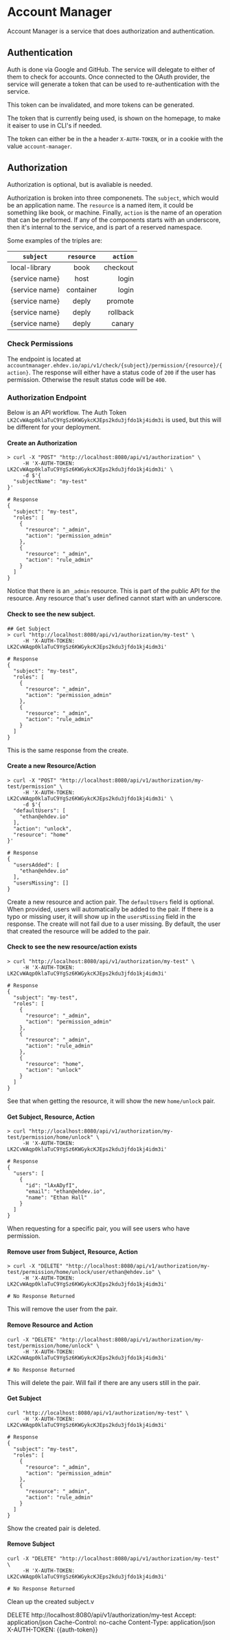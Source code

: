 # Account Manager

Account Manager is a service that does authorization and authentication.

## Authentication
Auth is done via Google and GitHub. The service will delegate to either of them to check for accounts. Once connected to the OAuth provider,
the service will generate a token that can be used to re-authentication with the service.

This token can be invalidated, and more tokens can be generated.

The token that is currently being used, is shown on the homepage, to make it eaiser to use in CLI's if needed.

The token can either be in the a header `X-AUTH-TOKEN`, or in a cookie with the value `account-manager`.

## Authorization
Authorization is optional, but is avaliable is needed.

Authorization is broken into three componenets. The `subject`, which would be an application name. The `resource` is a named item, it could be something
like book, or machine. Finally, `action` is the name of an operation that can be preformed. If any of the components starts with an underscore,
then it's internal to the service, and is part of a reserved namespace.

Some examples of the triples are:

|`subject`|`resource`|`action`|
| --------------------- |:---------------------:| ---------------------:|
| local-library | book | checkout |
| {service name} | host | login |
| {service name} | container | login |
| {service name} | deply | promote |
| {service name} | deply | rollback |
| {service name} | deply | canary |

### Check Permissions

The endpoint is located at `accountmanager.ehdev.io/api/v1/check/{subject}/permission/{resource}/{action}`. The response will either have a status code of 
`200` if the user has permission. Otherwise the result status code will be `400`.

### Authorization Endpoint

Below is an API workflow. The Auth Token `LK2CvWAqp0klaTuC9YgSz6KWGykcKJEps2kdu3jfdo1kj4idm3i` is used, but this will be different for your deployment.

#### Create an Authorization

```
> curl -X "POST" "http://localhost:8080/api/v1/authorization" \
     -H 'X-AUTH-TOKEN: LK2CvWAqp0klaTuC9YgSz6KWGykcKJEps2kdu3jfdo1kj4idm3i' \
     -d $'{
  "subjectName": "my-test"
}'

# Response
{
  "subject": "my-test",
  "roles": [
    {
      "resource": "_admin",
      "action": "permission_admin"
    },
    {
      "resource": "_admin",
      "action": "rule_admin"
    }
  ]
}
```

Notice that there is an `_admin` resource. This is part of the public API for the resource. Any resource that's user defined
cannot start with an underscore.

#### Check to see the new subject.

```
## Get Subject
> curl "http://localhost:8080/api/v1/authorization/my-test" \
     -H 'X-AUTH-TOKEN: LK2CvWAqp0klaTuC9YgSz6KWGykcKJEps2kdu3jfdo1kj4idm3i'

# Response
{
  "subject": "my-test",
  "roles": [
    {
      "resource": "_admin",
      "action": "permission_admin"
    },
    {
      "resource": "_admin",
      "action": "rule_admin"
    }
  ]
}
```

This is the same response from the create.

#### Create a new Resource/Action

```
> curl -X "POST" "http://localhost:8080/api/v1/authorization/my-test/permission" \
     -H 'X-AUTH-TOKEN: LK2CvWAqp0klaTuC9YgSz6KWGykcKJEps2kdu3jfdo1kj4idm3i' \
     -d $'{
  "defaultUsers": [
    "ethan@ehdev.io"
  ],
  "action": "unlock",
  "resource": "home"
}'

# Response
{
  "usersAdded": [
    "ethan@ehdev.io"
  ],
  "usersMissing": []
}
```

Create a new resource and action pair. The `defaultUsers` field is optional. When provided, users will automatically be added to the 
pair. If there is a typo or missing user, it will show up in the `usersMissing` field in the response. The create will not fail
due to a user missing. By default, the user that created the resource will be added to the pair.

#### Check to see the new resource/action exists

```
> curl "http://localhost:8080/api/v1/authorization/my-test" \
     -H 'X-AUTH-TOKEN: LK2CvWAqp0klaTuC9YgSz6KWGykcKJEps2kdu3jfdo1kj4idm3i'

# Response
{
  "subject": "my-test",
  "roles": [
    {
      "resource": "_admin",
      "action": "permission_admin"
    },
    {
      "resource": "_admin",
      "action": "rule_admin"
    },
    {
      "resource": "home",
      "action": "unlock"
    }
  ]
}
```

See that when getting the resource, it will show the new `home/unlock` pair.

#### Get Subject, Resource, Action
```
> curl "http://localhost:8080/api/v1/authorization/my-test/permission/home/unlock" \
     -H 'X-AUTH-TOKEN: LK2CvWAqp0klaTuC9YgSz6KWGykcKJEps2kdu3jfdo1kj4idm3i'

# Response
{
  "users": [
    {
      "id": "lAxADyfI",
      "email": "ethan@ehdev.io",
      "name": "Ethan Hall"
    }
  ]
}
```

When requesting for a specific pair, you will see users who have permission.

#### Remove user from Subject, Resource, Action
```
> curl -X "DELETE" "http://localhost:8080/api/v1/authorization/my-test/permission/home/unlock/user/ethan@ehdev.io" \
     -H 'X-AUTH-TOKEN: LK2CvWAqp0klaTuC9YgSz6KWGykcKJEps2kdu3jfdo1kj4idm3i'

# No Response Returned
```

This will remove the user from the pair.

#### Remove Resource and Action
```
curl -X "DELETE" "http://localhost:8080/api/v1/authorization/my-test/permission/home/unlock" \
     -H 'X-AUTH-TOKEN: LK2CvWAqp0klaTuC9YgSz6KWGykcKJEps2kdu3jfdo1kj4idm3i'

# No Response Returned
```

This will delete the pair. Will fail if there are any users still in the pair.

#### Get Subject
```
curl "http://localhost:8080/api/v1/authorization/my-test" \
     -H 'X-AUTH-TOKEN: LK2CvWAqp0klaTuC9YgSz6KWGykcKJEps2kdu3jfdo1kj4idm3i'

# Response
{
  "subject": "my-test",
  "roles": [
    {
      "resource": "_admin",
      "action": "permission_admin"
    },
    {
      "resource": "_admin",
      "action": "rule_admin"
    }
  ]
}
```

Show the created pair is deleted.

#### Remove Subject
```
curl -X "DELETE" "http://localhost:8080/api/v1/authorization/my-test" \
     -H 'X-AUTH-TOKEN: LK2CvWAqp0klaTuC9YgSz6KWGykcKJEps2kdu3jfdo1kj4idm3i'

# No Response Returned
```

Clean up the created subject.v


DELETE http://localhost:8080/api/v1/authorization/my-test
Accept: application/json
Cache-Control: no-cache
Content-Type: application/json
X-AUTH-TOKEN: {{auth-token}}

###
